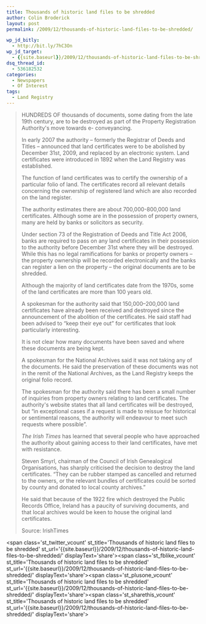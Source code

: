 ```yaml
---
title: Thousands of historic land files to be shredded
author: Colin Broderick
layout: post
permalink: /2009/12/thousands-of-historic-land-files-to-be-shredded/

wp_jd_bitly:
  - http://bit.ly/7hC3On
wp_jd_target:
  - {{site.baseurl}}/2009/12/thousands-of-historic-land-files-to-be-shredded/
dsq_thread_id:
  - 536182532
categories:
  - Newspapers
  - Of Interest
tags:
  - Land Registry
---
```

> HUNDREDS OF thousands of documents, some dating from the late 19th century, are to be destroyed as part of the Property Registration Authority's move towards e- conveyancing.
> 
> In early 2007 the authority – formerly the Registrar of Deeds and Titles – announced that land certificates were to be abolished by December 31st, 2009, and replaced by an electronic system. Land certificates were introduced in 1892 when the Land Registry was established.
> 
> The function of land certificates was to certify the ownership of a particular folio of land. The certificates record all relevant details concerning the ownership of registered land which are also recorded on the land register.
> 
> The authority estimates there are about 700,000-800,000 land certificates. Although some are in the possession of property owners, many are held by banks or solicitors as security.
> 
> Under section 73 of the Registration of Deeds and Title Act 2006, banks are required to pass on any land certificates in their possession to the authority before December 31st where they will be destroyed. While this has no legal ramifications for banks or property owners – the property ownership will be recorded electronically and the banks can register a lien on the property – the original documents are to be shredded.
> 
> <!--more-->
> 
>   
> Although the majority of land certificates date from the 1970s, some of the land certificates are more than 100 years old.
> 
> A spokesman for the authority said that 150,000–200,000 land certificates have already been received and destroyed since the announcement of the abolition of the certificates. He said staff had been advised to “keep their eye out” for certificates that look particularly interesting.
> 
> It is not clear how many documents have been saved and where these documents are being kept.
> 
> A spokesman for the National Archives said it was not taking any of the documents. He said the preservation of these documents was not in the remit of the National Archives, as the Land Registry keeps the original folio record.
> 
> The spokesman for the authority said there has been a small number of inquiries from property owners relating to land certificates. The authority's website states that all land certificates will be destroyed, but “in exceptional cases if a request is made to reissue for historical or sentimental reasons, the authority will endeavour to meet such requests where possible”.
> 
> *The Irish Times* has learned that several people who have approached the authority about gaining access to their land certificates, have met with resistance.
> 
> Steven Smyrl, chairman of the Council of Irish Genealogical Organisations, has sharply criticised the decision to destroy the land certificates. “They can be rubber stamped as cancelled and returned to the owners, or the relevant bundles of certificates could be sorted by county and donated to local county archives.”
> 
> He said that because of the 1922 fire which destroyed the Public Records Office, Ireland has a paucity of surviving documents, and that local archives would be keen to house the original land certificates.
> 
> Source: IrishTimes

<span class='st\_twitter\_vcount' st\_title='Thousands of historic land files to be shredded' st\_url='{{site.baseurl}}/2009/12/thousands-of-historic-land-files-to-be-shredded/' displayText='share'></span><span class='st\_fblike\_vcount' st\_title='Thousands of historic land files to be shredded' st\_url='{{site.baseurl}}/2009/12/thousands-of-historic-land-files-to-be-shredded/' displayText='share'></span><span class='st\_plusone\_vcount' st\_title='Thousands of historic land files to be shredded' st\_url='{{site.baseurl}}/2009/12/thousands-of-historic-land-files-to-be-shredded/' displayText='share'></span><span class='st\_sharethis\_vcount' st\_title='Thousands of historic land files to be shredded' st\_url='{{site.baseurl}}/2009/12/thousands-of-historic-land-files-to-be-shredded/' displayText='share'></span>